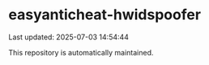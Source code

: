 # easyanticheat-hwidspoofer

Last updated: 2025-07-03 14:54:44

This repository is automatically maintained.
